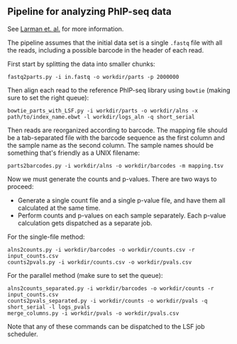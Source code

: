 Pipeline for analyzing PhIP-seq data
------------------------------------

See [Larman et. al.][1] for more information.

The pipeline assumes that the initial data set is a single `.fastq` file with
all the reads, including a possible barcode in the header of each read.

First start by splitting the data into smaller chunks:

    fastq2parts.py -i in.fastq -o workdir/parts -p 2000000

Then align each read to the reference PhIP-seq library using `bowtie` (making
sure to set the right queue):

    bowtie_parts_with_LSF.py -i workdir/parts -o workdir/alns -x path/to/index_name.ebwt -l workdir/logs_aln -q short_serial

Then reads are reorganized according to barcode. The mapping file should be a
tab-separated file with the barcode sequence as the first column and the
sample name as the second column. The sample names should be something that's
friendly as a UNIX filename:

    parts2barcodes.py -i workdir/alns -o workdir/barcodes -m mapping.tsv

Now we must generate the counts and p-values.  There are two ways to proceed:

* Generate a single count file and a single p-value file, and have them all
  calculated at the same time.
* Perform counts and p-values on each sample
  separately. Each p-value calculation gets dispatched as a separate job.

For the single-file method:

    alns2counts.py -i workdir/barcodes -o workdir/counts.csv -r input_counts.csv
    counts2pvals.py -i workdir/counts.csv -o workdir/pvals.csv

For the parallel method (make sure to set the queue):

    alns2counts_separated.py -i workdir/barcodes -o workdir/counts -r input_counts.csv
    counts2pvals_separated.py -i workdir/counts -o workdir/pvals -q short_serial -l logs_pvals
    merge_columns.py -i workdir/pvals -o workdir/pvals.csv

Note that any of these commands can be dispatched to the LSF job scheduler.

[1]: http://www.nature.com/nbt/journal/v29/n6/full/nbt.1856.html
